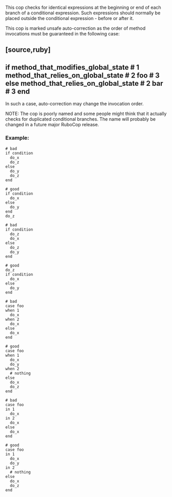 This cop checks for identical expressions at the beginning or end of
each branch of a conditional expression. Such expressions should normally
be placed outside the conditional expression - before or after it.

This cop is marked unsafe auto-correction as the order of method invocations
must be guaranteed in the following case:

[source,ruby]
----
if method_that_modifies_global_state # 1
    method_that_relies_on_global_state # 2
    foo                                # 3
else
    method_that_relies_on_global_state # 2
    bar                                # 3
end
----

In such a case, auto-correction may change the invocation order.

NOTE: The cop is poorly named and some people might think that it actually
checks for duplicated conditional branches. The name will probably be changed
in a future major RuboCop release.

### Example:
    # bad
    if condition
      do_x
      do_z
    else
      do_y
      do_z
    end

    # good
    if condition
      do_x
    else
      do_y
    end
    do_z

    # bad
    if condition
      do_z
      do_x
    else
      do_z
      do_y
    end

    # good
    do_z
    if condition
      do_x
    else
      do_y
    end

    # bad
    case foo
    when 1
      do_x
    when 2
      do_x
    else
      do_x
    end

    # good
    case foo
    when 1
      do_x
      do_y
    when 2
      # nothing
    else
      do_x
      do_z
    end

    # bad
    case foo
    in 1
      do_x
    in 2
      do_x
    else
      do_x
    end

    # good
    case foo
    in 1
      do_x
      do_y
    in 2
      # nothing
    else
      do_x
      do_z
    end